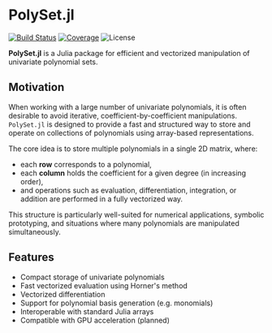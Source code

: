 # PolySet.jl

[![Build Status](https://github.com/Theozeud/PolySet.jl/actions/workflows/CI.yml/badge.svg?branch=main)](https://github.com/Theozeud/PolySet.jl/actions/workflows/CI.yml?query=branch%3Amain)
[![Coverage](https://codecov.io/gh/Theozeud/PolySet.jl/branch/main/graph/badge.svg)](https://codecov.io/gh/Theozeud/PolySet.jl)
![License](https://img.shields.io/badge/license-MIT-blue.svg)


**PolySet.jl** is a Julia package for efficient and vectorized manipulation of univariate polynomial sets.

## Motivation

When working with a large number of univariate polynomials, it is often desirable to avoid iterative, coefficient-by-coefficient manipulations. `PolySet.jl` is designed to provide a fast and structured way to store and operate on collections of polynomials using array-based representations.

The core idea is to store multiple polynomials in a single 2D matrix, where:
- each **row** corresponds to a polynomial,
- each **column** holds the coefficient for a given degree (in increasing order),
- and operations such as evaluation, differentiation, integration, or addition are performed in a fully vectorized way.

This structure is particularly well-suited for numerical applications, symbolic prototyping, and situations where many polynomials are manipulated simultaneously.

## Features

- Compact storage of univariate polynomials
- Fast vectorized evaluation using Horner's method
- Vectorized differentiation
- Support for polynomial basis generation (e.g. monomials)
- Interoperable with standard Julia arrays
- Compatible with GPU acceleration (planned)
